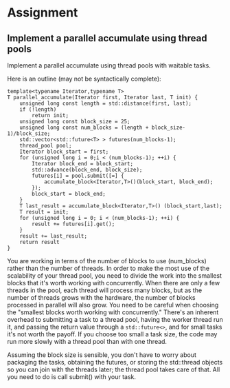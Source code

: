 # Assignment

## Implement a parallel accumulate using thread pools

Implement a parallel accumulate using thread pools with waitable tasks.

Here is an outline (may not be syntactically complete):

```
template<typename Iterator,typename T>
T parallel_accumulate(Iterator first, Iterator last, T init) {
    unsigned long const length = std::distance(first, last);
    if (!length)
        return init;
    unsigned long const block_size = 25;
    unsigned long const num_blocks = (length + block_size-1)/block_size;
    std::vector<std::future<T> > futures(num_blocks-1);
    thread_pool pool;
    Iterator block_start = first;
    for (unsigned long i = 0;i < (num_blocks-1); ++i) {
        Iterator block_end = block_start;
        std::advance(block_end, block_size);
        futures[i] = pool.submit([=] {
            accumulate_block<Iterator,T>()(block_start, block_end);
        });
        block_start = block_end;
    }
    T last_result = accumulate_block<Iterator,T>() (block_start,last);
    T result = init;
    for (unsigned long i = 0; i < (num_blocks-1); ++i) {
        result += futures[i].get();
    }
    result += last_result;
    return result
}
```

You are working in terms of the number of blocks to use (num_blocks) rather than 
the number of threads. In order to make the most use of the scalability of your 
thread pool, you need to divide the work into the smallest blocks that it's worth 
working with concurrently. When there are only a few threads in the pool, each thread 
will process many blocks, but as the number of threads grows with the hardware, 
the number of blocks processed in parallel will also grow. You need to be careful when 
choosing the "smallest blocks worth working with concurrently." There's an inherent 
overhead to submitting a task to a thread pool, having the worker thread run it, 
and passing the return value through a ```std::future<>```, and for small tasks 
it's not worth the payoff. If you choose too small a task size, the code may 
run more slowly with a thread pool than with one thread.

Assuming the block size is sensible, you don't have to worry about packaging the 
tasks, obtaining the futures, or storing the std::thread objects so you can 
join with the threads later; the thread pool takes care of that. All you need to 
do is call submit() with your task.
